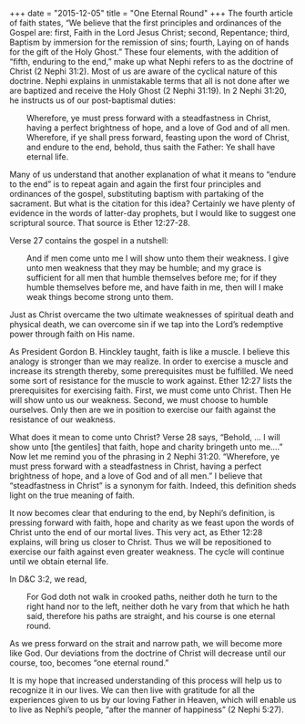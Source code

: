 +++
date = "2015-12-05"
title = "One Eternal Round"
+++
The fourth article of faith states, “We believe that the first principles and
ordinances of the Gospel are: first, Faith in the Lord Jesus Christ; second,
Repentance; third, Baptism by immersion for the remission of sins; fourth,
Laying on of hands for the gift of the Holy Ghost.” These four elements, with
the addition of “fifth, enduring to the end,” make up what Nephi refers to as
the doctrine of Christ (2 Nephi 31:2). Most of us are aware of the cyclical
nature of this doctrine. Nephi explains in unmistakable terms that
all is not done after we are baptized and receive the Holy Ghost (2 Nephi
31:19). In 2 Nephi 31:20, he instructs us of our post-baptismal duties: <p
style="padding-left: 30px;">Wherefore, ye must press forward with a
steadfastness in Christ, having a perfect brightness of hope, and a love of God
and of all men. Wherefore, if ye shall press forward, feasting upon the word of
Christ, and endure to the end, behold, thus saith the Father: Ye shall have
eternal life.</p> Many of us understand that another explanation of what it
means to “endure to the end” is to repeat again and again the first four
principles and ordinances of the gospel, substituting baptism with partaking of
the sacrament. But what is the citation for this idea? Certainly we have plenty
of evidence in the words of latter-day prophets, but I would like to suggest
one scriptural source. That source is Ether 12:27-28.

Verse 27 contains the gospel in a nutshell: <p style="padding-left: 30px;">And
if men come unto me I will show unto them their weakness. I give unto men
weakness that they may be humble; and my grace is sufficient for all men that
humble themselves before me; for if they humble themselves before me, and have
faith in me, then will I make weak things become strong unto them.</p> Just as
Christ overcame the two ultimate weaknesses of spiritual death and physical
death, we can overcome sin if we tap into the Lord’s redemptive power through
faith on His name.

As President Gordon B. Hinckley taught, faith is like a muscle. I believe this
analogy is stronger than we may realize. In order to exercise a muscle and
increase its strength thereby, some prerequisites must be fulfilled. We need
some sort of resistance for the muscle to work against. Ether 12:27 lists the
prerequisites for exercising faith. First, we must come unto Christ. Then He
will show unto us our weakness. Second, we must choose to humble ourselves.
Only then are we in position to exercise our faith against the resistance of
our weakness.

What does it mean to come unto Christ? Verse 28 says, “Behold, ... I will show
unto [the gentiles] that faith, hope and charity bringeth unto me….” Now let me
remind you of the phrasing in 2 Nephi 31:20. “Wherefore, ye must press forward
with a steadfastness in Christ, having a perfect brightness of hope, and a love
of God and of all men.” I believe that “steadfastness in Christ” is a synonym
for faith. Indeed, this definition sheds light on the true meaning of faith.

It now becomes clear that enduring to the end, by Nephi’s definition, is
pressing forward with faith, hope and charity as we feast upon the words of
Christ unto the end of our mortal lives. This very act, as Ether 12:28
explains, will bring us closer to Christ. Thus we will be repositioned to
exercise our faith against even greater weakness. The cycle will continue until
we obtain eternal life.

In D&amp;C 3:2, we read, <p style="padding-left: 30px;">For God doth not walk
in crooked paths, neither doth he turn to the right hand nor to the left,
neither doth he vary from that which he hath said, therefore his paths are
straight, and his course is one eternal round.</p> As we press forward on the
strait and narrow path, we will become more like God. Our deviations from the
doctrine of Christ will decrease until our course, too, becomes “one eternal
round.”

It is my hope that increased understanding of this process will help us to
recognize it in our lives. We can then live with gratitude for all the
experiences given to us by our loving Father in Heaven, which will enable us to
live as Nephi’s people, “after the manner of happiness” (2 Nephi 5:27).
